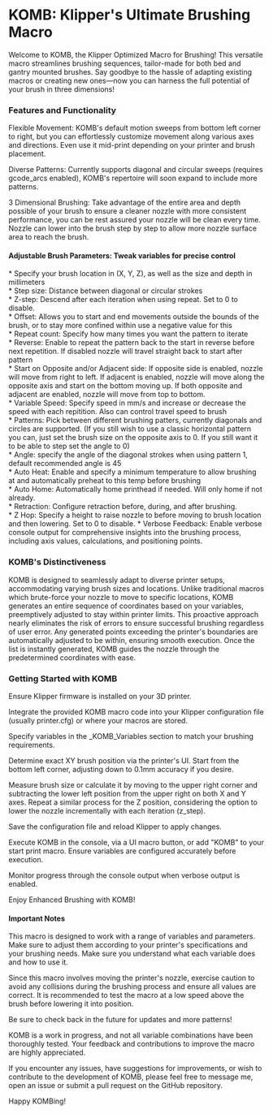 <head><meta name="google-site-verification" content="YTr2AYTpsxIQk7KIOlVTOfKr11dqkzZP-gOUiyhPU5s" />
<body>
<h1>KOMB: Klipper's Ultimate Brushing Macro</h1>

Welcome to KOMB, the Klipper Optimized Macro for Brushing! This versatile macro streamlines brushing sequences, tailor-made for both bed and gantry mounted brushes. Say goodbye to the hassle of adapting existing macros or creating new ones—now you can harness the full potential of your brush in three dimensions!

<h3>Features and Functionality</h3>

Flexible Movement: KOMB's default motion sweeps from bottom left corner to right, but you can effortlessly customize movement along various axes and directions. Even use it mid-print depending on your printer and brush placement.

Diverse Patterns: Currently supports diagonal and circular sweeps (requires gcode_arcs enabled), KOMB's repertoire will soon expand to include more patterns.

3 Dimensional Brushing: Take advantage of the entire area and depth possible of your brush to ensure a cleaner nozzle with more consistent performance, you can be rest assured your nozzle will be clean every time. Nozzle can lower into the brush step by step to allow more nozzle surface area to reach the brush.

<h4>Adjustable Brush Parameters: Tweak variables for precise control</h4>
* Specify your brush location in (X, Y, Z), as well as the size and depth in millimeters <br>
* Step size: Distance between diagonal or circular strokes <br>
* Z-step: Descend after each iteration when using repeat. Set to 0 to disable. <br>
* Offset: Allows you to start and end movements outside the bounds of the brush, or to stay more confined within use a negative value for this <br>
* Repeat count: Specify how many times you want the pattern to iterate <br>
* Reverse: Enable to repeat the pattern back to the start in reverse before next repetition. If disabled nozzle will travel straight back to start after pattern <br>
* Start on Opposite and/or Adjacent side: If opposite side is enabled, nozzle will move from right to left. If adjacent is enabled, nozzle will move along the opposite axis and start on the bottom moving up. If both opposite and adjacent are enabled, nozzle will move from top to bottom. <br>
* Variable Speed: Specify speed in mm/s and increase or decrease the speed with each repitition. Also can control travel speed to brush <br>
* Patterns: Pick between different brushing patters, currently diagonals and circles are supported. (If you still wish to use a classic horizontal pattern you can, just set the brush size on the opposite axis to 0. If you still want it to be able to step set the angle to 0) <br>
* Angle: specify the angle of the diagonal strokes when using pattern 1, default recommended angle is 45 <br>
* Auto Heat: Enable and specify a minimum temperature to allow brushing at and automatically preheat to this temp before brushing <br>
* Auto Home: Automatically home printhead if needed. Will only home if not already. <br>
* Retraction: Configure retraction before, during, and after brushing. <br>
* Z Hop: Specify a height to raise nozzle to before moving to brush location and then lowering. Set to 0 to disable.
* Verbose Feedback: Enable verbose console output for comprehensive insights into the brushing process, including axis values, calculations, and positioning points. <br>

<h3>KOMB's Distinctiveness</h3>

KOMB is designed to seamlessly adapt to diverse printer setups, accommodating varying brush sizes and locations. Unlike traditional macros which brute-force your nozzle to move to specific locations, KOMB generates an entire sequence of coordinates based on your variables, preemptively adjusted to stay within printer limits. This proactive approach nearly eliminates the risk of errors to ensure successful brushing regardless of user error. Any generated points exceeding the printer's boundaries are automatically adjusted to be within, ensuring smooth execution. Once the list is instantly generated, KOMB guides the nozzle through the predetermined coordinates with ease.

<h3>Getting Started with KOMB</h3>

Ensure Klipper firmware is installed on your 3D printer.

Integrate the provided KOMB macro code into your Klipper configuration file (usually printer.cfg) or where your macros are stored.

Specify variables in the _KOMB_Variables section to match your brushing requirements.

Determine exact XY brush position via the printer's UI. Start from the bottom left corner, adjusting down to 0.1mm accuracy if you desire.

Measure brush size or calculate it by moving to the upper right corner and subtracting the lower left position from the upper right on both X and Y axes.
Repeat a similar process for the Z position, considering the option to lower the nozzle incrementally with each iteration (z_step).

Save the configuration file and reload Klipper to apply changes.

Execute KOMB in the console, via a UI macro button, or add "KOMB" to your start print macro. Ensure variables are configured accurately before execution.

Monitor progress through the console output when verbose output is enabled.

Enjoy Enhanced Brushing with KOMB!

<h4>Important Notes</h4>

This macro is designed to work with a range of variables and parameters. Make sure to adjust them according to your printer's specifications and your brushing needs. Make sure you understand what each variable does and how to use it.

Since this macro involves moving the printer's nozzle, exercise caution to avoid any collisions during the brushing process and ensure all values are correct. It is recommended to test the macro at a low speed above the brush before lowering it into position.

Be sure to check back in the future for updates and more patterns!

KOMB is a work in progress, and not all variable combinations have been thoroughly tested. Your feedback and contributions to improve the macro are highly appreciated.

If you encounter any issues, have suggestions for improvements, or wish to contribute to the development of KOMB, please feel free to message me, open an issue or submit a pull request on the GitHub repository. 

Happy KOMBing!
